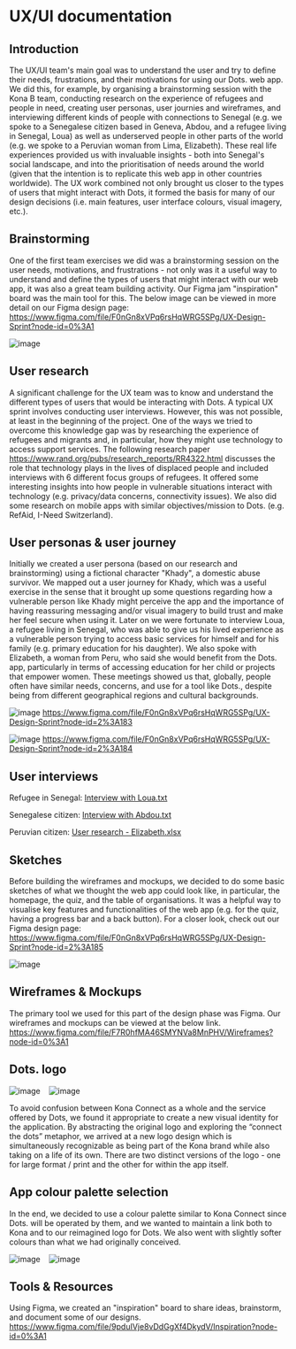 # UX/UI documentation

## Introduction
The UX/UI team's main goal was to understand the user and try to define their needs, frustrations, and their motivations for using our Dots. web app. We did this, for example, by organising a brainstorming session with the Kona B team, conducting research on the experience of refugees and people in need, creating user personas, user journies and wireframes, and interviewing different kinds of people with connections to Senegal (e.g. we spoke to a Senegalese citizen based in Geneva, Abdou, and a refugee living in Senegal, Loua) as well as underserved people in other parts of the world (e.g. we spoke to a Peruvian woman from Lima, Elizabeth). These real life experiences provided us with invaluable insights - both into Senegal's social landscape, and into the prioritisation of needs around the world (given that the intention is to replicate this web app in other countries worldwide). The UX work combined not only brought us closer to the types of users that might interact with Dots, it formed the basis for many of our design decisions (i.e. main features, user interface colours, visual imagery, etc.).
## Brainstorming
One of the first team exercises we did was a brainstorming session on the user needs, motivations, and frustrations - not only was it a useful way to understand and define the types of users that might interact with our web app, it was also a great team building activity. Our Figma jam "inspiration" board was the main tool for this. The below image can be viewed in more detail on our Figma design page: https://www.figma.com/file/F0nGn8xVPq6rsHqWRG5SPg/UX-Design-Sprint?node-id=0%3A1

![image](https://user-images.githubusercontent.com/91188889/143376404-e30f5e24-c644-48e1-b52e-976023963fc2.png)
## User research
A significant challenge for the UX team was to know and understand the different types of users that would be interacting with Dots. A typical UX sprint involves conducting user interviews. However, this was not possible, at least in the beginning of the project. One of the ways we tried to overcome this knowledge gap was by researching the experience of refugees and migrants and, in particular, how they might use technology to access support services. The following research paper https://www.rand.org/pubs/research_reports/RR4322.html discusses the role that technology plays in the lives of displaced people and included interviews with 6 different focus groups of refugees. It offered some interesting insights into how people in vulnerable situations interact with technology (e.g. privacy/data concerns, connectivity issues). We also did some research on mobile apps with similar objectives/mission to Dots. (e.g. RefAid, I-Need Switzerland). 
## User personas & user journey
Initially we created a user persona (based on our research and brainstorming) using a fictional character "Khady", a domestic abuse survivor. We mapped out a user journey for Khady, which was a useful exercise in the sense that it brought up some questions regarding how a vulnerable person like Khady might perceive the app and the importance of having reassuring messaging and/or visual imagery to build trust and make her feel secure when using it. Later on we were fortunate to interview Loua, a refugee living in Senegal, who was able to give us his lived experience as a vulnerable person trying to access basic services for himself and for his family (e.g. primary education for his daughter). We also spoke with Elizabeth, a woman from Peru, who said she would benefit from the Dots. app, particularly in terms of accessing education for her child or projects that empower women. These meetings showed us that, globally, people often have similar needs, concerns, and use for a tool like Dots., despite being from different geographical regions and cultural backgrounds.

![image](https://user-images.githubusercontent.com/91188889/143379272-60c6a742-0dde-49f5-9ca5-5f6de72cae0a.png)
https://www.figma.com/file/F0nGn8xVPq6rsHqWRG5SPg/UX-Design-Sprint?node-id=2%3A183

![image](https://user-images.githubusercontent.com/91188889/143461971-c495cb63-4ef4-46c9-9ef0-794befcac124.png)
https://www.figma.com/file/F0nGn8xVPq6rsHqWRG5SPg/UX-Design-Sprint?node-id=2%3A184

## User interviews 
Refugee in Senegal: [Interview with Loua.txt](https://github.com/WomenPlusPlus/deploy-impact-21-kona-b/files/7603716/Interview.with.Loua.txt)

Senegalese citizen: [Interview with Abdou.txt](https://github.com/WomenPlusPlus/deploy-impact-21-kona-b/files/7602281/Interview.with.Abdou.txt)

Peruvian citizen: [User research - Elizabeth.xlsx](https://github.com/WomenPlusPlus/deploy-impact-21-kona-b/files/7609275/User.research.-.Elizabeth.xlsx)
## Sketches
Before building the wireframes and mockups, we decided to do some basic sketches of what we thought the web app could look like, in particular, the homepage, the quiz, and the table of organisations. It was a helpful way to visualise key features and functionalities of the web app (e.g. for the quiz, having a progress bar and a back button). For a closer look, check out our Figma design page: https://www.figma.com/file/F0nGn8xVPq6rsHqWRG5SPg/UX-Design-Sprint?node-id=2%3A185

![image](https://user-images.githubusercontent.com/91188889/143379597-92949ffa-03a9-4f21-99be-40c372db08ca.png)
## Wireframes & Mockups
The primary tool we used for this part of the design phase was Figma. Our wireframes and mockups can be viewed at the below link.
https://www.figma.com/file/F7R0hfMA46SMYNVa8MnPHV/Wireframes?node-id=0%3A1
## Dots. logo

![image](https://user-images.githubusercontent.com/91188889/143424073-e174c93f-1b0b-470c-8758-c3a815afba16.png) &nbsp;&nbsp; ![image](https://user-images.githubusercontent.com/91188889/143408065-2b732cc7-e3c0-42fd-8d7d-7e8f5cd5ca6f.png)

To avoid confusion between Kona Connect as a whole and the service offered by Dots, we found it appropriate to create a new visual identity for the application. By abstracting the original logo and exploring the “connect the dots” metaphor, we arrived at a new logo design which is simultaneously recognizable as being part of the Kona brand while also taking on a life of its own. There are two distinct versions of the logo - one for large format / print and the other for within the app itself. 

## App colour palette selection
In the end, we decided to use a colour palette similar to Kona Connect since Dots. will be operated by them, and we wanted to maintain a link both to Kona and to our reimagined logo for Dots. We also went with slightly softer colours than what we had originally conceived.

![image](https://user-images.githubusercontent.com/91188889/143414817-582a1cc5-7e37-4a74-bb09-e7114b68f63b.png) &nbsp;&nbsp; ![image](https://user-images.githubusercontent.com/91188889/143467135-f778f985-5f15-410d-9352-a1df9c204ce8.png)
## Tools & Resources
Using Figma, we created an "inspiration" board to share ideas, brainstorm, and document some of our designs.
https://www.figma.com/file/9pduIVje8vDdGgXf4DkydV/Inspiration?node-id=0%3A1

